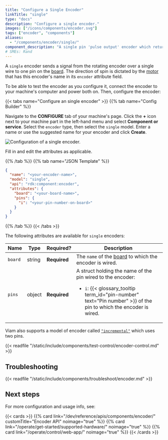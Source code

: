 ```yaml
---
title: "Configure a Single Encoder"
linkTitle: "single"
type: "docs"
description: "Configure a single encoder."
images: ["/icons/components/encoder.svg"]
tags: ["encoder", "components"]
aliases:
  - "/components/encoder/single/"
component_description: "A single pin 'pulse output' encoder which returns its relative position but no direction."
# SMEs: Rand
---
```


A `single` encoder sends a signal from the rotating encoder over a single wire to one pin on the [board](/operate/reference/components/board/).
The direction of spin is dictated by the [motor](/operate/reference/components/motor/) that has this encoder's name in its `encoder` attribute field.

To be able to test the encoder as you configure it, connect the encoder to your machine's computer and power both on.
Then, configure the encoder:

{{< tabs name="Configure an single encoder" >}}
{{% tab name="Config Builder" %}}

Navigate to the **CONFIGURE** tab of your machine's page.
Click the **+** icon next to your machine part in the left-hand menu and select **Component or service**.
Select the `encoder` type, then select the `single` model.
Enter a name or use the suggested name for your encoder and click **Create**.

![Configuration of a single encoder.](/components/encoder/configure-single.png)

Fill in and edit the attributes as applicable.

{{% /tab %}}
{{% tab name="JSON Template" %}}

```json {class="line-numbers linkable-line-numbers"}
{
  "name": "<your-encoder-name>",
  "model": "single",
  "api": "rdk:component:encoder",
  "attributes": {
    "board": "<your-board-name>",
    "pins": {
      "i": "<your-pin-number-on-board>"
    }
  }
}
```

{{% /tab %}}
{{< /tabs >}}

The following attributes are available for `single` encoders:

<!-- prettier-ignore -->
| Name | Type | Required? | Description |
| ---- | ---- | --------- | ----------- |
| `board` | string | **Required** | The `name` of the [board](/operate/reference/components/board/) to which the encoder is wired. |
| `pins` | object | **Required** | A struct holding the name of the pin wired to the encoder: <ul> <li> <code>i</code>: {{< glossary_tooltip term_id="pin-number" text="Pin number" >}} of the pin to which the encoder is wired. </li> </ul> |

Viam also supports a model of encoder called [`"incremental"`](../incremental/) which uses two pins.

{{< readfile "/static/include/components/test-control/encoder-control.md" >}}

## Troubleshooting

{{< readfile "/static/include/components/troubleshoot/encoder.md" >}}

## Next steps

For more configuration and usage info, see:

{{< cards >}}
{{% card link="/dev/reference/apis/components/encoder/" customTitle="Encoder API" noimage="true" %}}
{{% card link="/operate/get-started/supported-hardware/" noimage="true" %}}
{{% card link="/operate/control/web-app/" noimage="true" %}}
{{< /cards >}}

